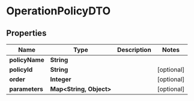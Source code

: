 

# OperationPolicyDTO

## Properties

Name | Type | Description | Notes
------------ | ------------- | ------------- | -------------
**policyName** | **String** |  | 
**policyId** | **String** |  |  [optional]
**order** | **Integer** |  |  [optional]
**parameters** | **Map&lt;String, Object&gt;** |  |  [optional]



